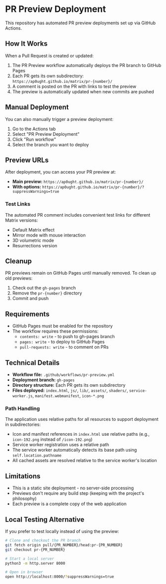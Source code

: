 # PR Preview Deployment

This repository has automated PR preview deployments set up via GitHub Actions.

## How It Works

When a Pull Request is created or updated:

1. The PR Preview workflow automatically deploys the PR branch to GitHub Pages
2. Each PR gets its own subdirectory: `https://ap0ught.github.io/matrix/pr-{number}/`
3. A comment is posted on the PR with links to test the preview
4. The preview is automatically updated when new commits are pushed

## Manual Deployment

You can also manually trigger a preview deployment:

1. Go to the Actions tab
2. Select "PR Preview Deployment"
3. Click "Run workflow"
4. Select the branch you want to deploy

## Preview URLs

After deployment, you can access your PR preview at:

- **Main preview:** `https://ap0ught.github.io/matrix/pr-{number}/`
- **With options:** `https://ap0ught.github.io/matrix/pr-{number}/?suppressWarnings=true`

### Test Links

The automated PR comment includes convenient test links for different Matrix versions:

- Default Matrix effect
- Mirror mode with mouse interaction
- 3D volumetric mode
- Resurrections version

## Cleanup

PR previews remain on GitHub Pages until manually removed. To clean up old previews:

1. Check out the `gh-pages` branch
2. Remove the `pr-{number}` directory
3. Commit and push

## Requirements

- GitHub Pages must be enabled for the repository
- The workflow requires these permissions:
  - `contents: write` - to push to gh-pages branch
  - `pages: write` - to deploy to GitHub Pages
  - `pull-requests: write` - to comment on PRs

## Technical Details

- **Workflow file:** `.github/workflows/pr-preview.yml`
- **Deployment branch:** `gh-pages`
- **Directory structure:** Each PR gets its own subdirectory
- **Files deployed:** `index.html`, `js/`, `lib/`, `assets/`, `shaders/`, `service-worker.js`, `manifest.webmanifest`, `icon-*.png`

### Path Handling

The application uses relative paths for all resources to support deployment in subdirectories:
- Icon and manifest references in `index.html` use relative paths (e.g., `icon-192.png` instead of `/icon-192.png`)
- Service worker registration uses a relative path
- The service worker automatically detects its base path using `self.location.pathname`
- All cached assets are resolved relative to the service worker's location

## Limitations

- This is a static site deployment - no server-side processing
- Previews don't require any build step (keeping with the project's philosophy)
- Each preview is a complete copy of the web application

## Local Testing Alternative

If you prefer to test locally instead of using the preview:

```bash
# Clone and checkout the PR branch
git fetch origin pull/{PR_NUMBER}/head:pr-{PR_NUMBER}
git checkout pr-{PR_NUMBER}

# Start a local server
python3 -m http.server 8000

# Open in browser
open http://localhost:8000/?suppressWarnings=true
```
